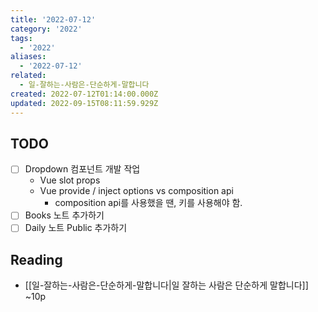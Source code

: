 ```yaml
---
title: '2022-07-12'
category: '2022'
tags:
  - '2022'
aliases:
  - '2022-07-12'
related:
  - 일-잘하는-사람은-단순하게-말합니다
created: 2022-07-12T01:14:00.000Z
updated: 2022-09-15T08:11:59.929Z
---
```


## TODO

- [ ] Dropdown 컴포넌트 개발 작업
  - Vue slot props
  - Vue provide / inject options vs composition api
    - composition api를 사용했을 땐, 키를 사용해야 함.
- [ ] Books 노트 추가하기
- [ ] Daily 노트 Public 추가하기

## Reading

- [[일-잘하는-사람은-단순하게-말합니다|일 잘하는 사람은 단순하게 말합니다]] ~10p
